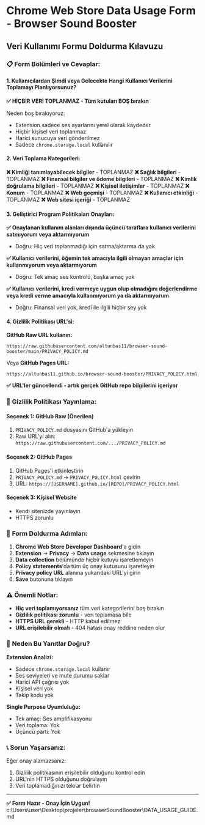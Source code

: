 # Chrome Web Store Data Usage Form - Browser Sound Booster

## Veri Kullanımı Formu Doldurma Kılavuzu

### 📋 **Form Bölümleri ve Cevaplar:**

#### 1. **Kullanıcılardan Şimdi veya Gelecekte Hangi Kullanıcı Verilerini Toplamayı Planlıyorsunuz?**

**✅ HİÇBİR VERİ TOPLANMAZ - Tüm kutuları BOŞ bırakın**

Neden boş bırakıyoruz:
- Extension sadece ses ayarlarını yerel olarak kaydeder
- Hiçbir kişisel veri toplanmaz
- Harici sunucuya veri gönderilmez
- Sadece `chrome.storage.local` kullanılır

#### 2. **Veri Toplama Kategorileri:**

**❌ Kimliği tanımlayabilecek bilgiler** - TOPLANMAZ
**❌ Sağlık bilgileri** - TOPLANMAZ
**❌ Finansal bilgiler ve ödeme bilgileri** - TOPLANMAZ
**❌ Kimlik doğrulama bilgileri** - TOPLANMAZ
**❌ Kişisel iletişimler** - TOPLANMAZ
**❌ Konum** - TOPLANMAZ
**❌ Web geçmişi** - TOPLANMAZ
**❌ Kullanıcı etkinliği** - TOPLANMAZ
**❌ Web sitesi içeriği** - TOPLANMAZ

#### 3. **Geliştirici Program Politikaları Onayları:**

**✅ Onaylanan kullanım alanları dışında üçüncü taraflara kullanıcı verilerini satmıyorum veya aktarmıyorum**
- Doğru: Hiç veri toplanmadığı için satma/aktarma da yok

**✅ Kullanıcı verilerini, öğemin tek amacıyla ilgili olmayan amaçlar için kullanmıyorum veya aktarmıyorum**
- Doğru: Tek amaç ses kontrolü, başka amaç yok

**✅ Kullanıcı verilerini, kredi vermeye uygun olup olmadığını değerlendirme veya kredi verme amacıyla kullanmıyorum ya da aktarmıyorum**
- Doğru: Finansal veri yok, kredi ile ilgili hiçbir şey yok

#### 4. **Gizlilik Politikası URL'si:**

**GitHub Raw URL kullanın:**
```
https://raw.githubusercontent.com/altunbas11/browser-sound-booster/main/PRIVACY_POLICY.md
```

Veya **GitHub Pages URL:**
```
https://altunbas11.github.io/browser-sound-booster/PRIVACY_POLICY.html
```

**✅ URL'ler güncellendi - artık gerçek GitHub repo bilgilerini içeriyor**

### 🔗 **Gizlilik Politikası Yayınlama:**

#### **Seçenek 1: GitHub Raw (Önerilen)**
1. `PRIVACY_POLICY.md` dosyasını GitHub'a yükleyin
2. Raw URL'yi alın: `https://raw.githubusercontent.com/.../PRIVACY_POLICY.md`

#### **Seçenek 2: GitHub Pages**
1. GitHub Pages'i etkinleştirin
2. `PRIVACY_POLICY.md` → `PRIVACY_POLICY.html` çevirin
3. URL: `https://[USERNAME].github.io/[REPO]/PRIVACY_POLICY.html`

#### **Seçenek 3: Kişisel Website**
- Kendi sitenizde yayınlayın
- HTTPS zorunlu

### 📝 **Form Doldurma Adımları:**

1. **Chrome Web Store Developer Dashboard**'a gidin
2. **Extension** → **Privacy** → **Data usage** sekmesine tıklayın
3. **Data collection** bölümünde hiçbir kutuyu işaretlemeyin
4. **Policy statements**'da tüm üç onay kutusunu işaretleyin
5. **Privacy policy URL** alanına yukarıdaki URL'yi girin
6. **Save** butonuna tıklayın

### ⚠️ **Önemli Notlar:**

- **Hiç veri toplamıyorsanız** tüm veri kategorilerini boş bırakın
- **Gizlilik politikası zorunlu** - veri toplamasa bile
- **HTTPS URL gerekli** - HTTP kabul edilmez
- **URL erişilebilir olmalı** - 404 hatası onay reddine neden olur

### 🎯 **Neden Bu Yanıtlar Doğru?**

**Extension Analizi:**
- Sadece `chrome.storage.local` kullanır
- Ses seviyeleri ve mute durumu saklar
- Harici API çağrısı yok
- Kişisel veri yok
- Takip kodu yok

**Single Purpose Uyumluluğu:**
- Tek amaç: Ses amplifikasyonu
- Veri toplama: Yok
- Üçüncü parti: Yok

### 📞 **Sorun Yaşarsanız:**

Eğer onay alamazsanız:
1. Gizlilik politikasının erişilebilir olduğunu kontrol edin
2. URL'nin HTTPS olduğunu doğrulayın
3. Veri toplamadığınızı tekrar belirtin

---

**✅ Form Hazır - Onay İçin Uygun!**</content>
<parameter name="filePath">c:\Users\user\Desktop\projeler\browserSoundBooster\DATA_USAGE_GUIDE.md